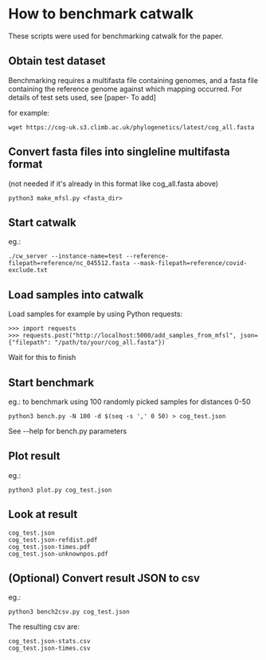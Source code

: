 # How to benchmark catwalk

These scripts were used for benchmarking catwalk for the paper.

## Obtain test dataset

Benchmarking requires a multifasta file containing genomes, and a fasta file containing the reference genome against which mapping occurred.  For details of test sets used, see [paper- To add]

for example:

    wget https://cog-uk.s3.climb.ac.uk/phylogenetics/latest/cog_all.fasta

## Convert fasta files into singleline multifasta format

(not needed if it's already in this format like cog_all.fasta above)

    python3 make_mfsl.py <fasta_dir>

## Start catwalk

eg.:

    ./cw_server --instance-name=test --reference-filepath=reference/nc_045512.fasta --mask-filepath=reference/covid-exclude.txt

## Load samples into catwalk

Load samples for example by using Python requests:

    >>> import requests
    >>> requests.post("http://localhost:5000/add_samples_from_mfsl", json={"filepath": "/path/to/your/cog_all.fasta"})

Wait for this to finish

## Start benchmark

eg.: to benchmark using 100 randomly picked samples for distances 0-50

    python3 bench.py -N 100 -d $(seq -s ',' 0 50) > cog_test.json

See --help for bench.py parameters

## Plot result

eg.:

    python3 plot.py cog_test.json

## Look at result

    cog_test.json
    cog_test.json-refdist.pdf
    cog_test.json-times.pdf
    cog_test.json-unknownpos.pdf 

## (Optional) Convert result JSON to csv

eg.:

    python3 bench2csv.py cog_test.json

The resulting csv are:

    cog_test.json-stats.csv
    cog_test.json-times.csv
